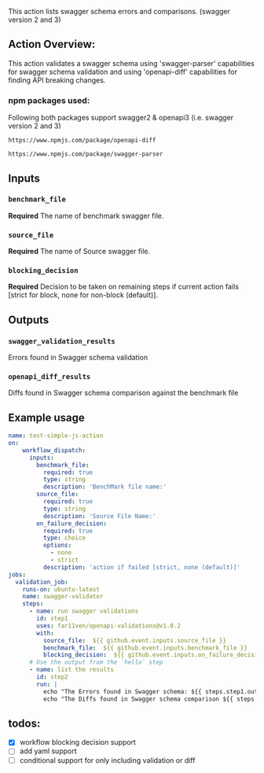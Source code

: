 This action lists swagger schema errors and comparisons. (swagger version 2 and 3)

## Action Overview:
This action validates a swagger schema using 'swagger-parser' capabilities for swagger schema validation and using 'openapi-diff' capabilities for finding API breaking changes.


### npm packages used:
Following both packages support swagger2 & openapi3 (i.e. swagger version 2 and 3)

```
https://www.npmjs.com/package/openapi-diff

https://www.npmjs.com/package/swagger-parser
```

## Inputs

### `benchmark_file`

**Required** The name of benchmark swagger file.

### `source_file`

**Required** The name of Source swagger file.

### `blocking_decision`

**Required** Decision to be taken on remaining steps if current action fails [strict for block, none for non-block (default)].


## Outputs

### `swagger_validation_results`
Errors found in Swagger schema validation

### `openapi_diff_results`
Diffs found in Swagger schema comparison against the benchmark file

## Example usage

```yaml
name: test-simple-js-action
on:
    workflow_dispatch:
      inputs:
        benchmark_file:
          required: true
          type: string
          description: 'BenchMark file name:'
        source_file:
          required: true
          type: string
          description: 'Source File Name:'
        on_failure_decision:
          required: true
          type: choice
          options:
            - none
            - strict
          description: 'action if failed [strict, none (default)]'
jobs:
  validation_job:
    runs-on: ubuntu-latest
    name: swagger-validator
    steps:
      - name: run swagger validations
        id: step1
        uses: far11ven/openapi-validations@v1.0.2
        with:
          source_file:  ${{ github.event.inputs.source_file }}
          benchmark_file:  ${{ github.event.inputs.benchmark_file }}
          blocking_decision:  ${{ github.event.inputs.on_failure_decision }}
      # Use the output from the `hello` step
      - name: list the results
        id: step2
        run: |
          echo "The Errors found in Swagger schema: ${{ steps.step1.outputs.swagger_validation_results }}"
          echo "The Diffs found in Swagger schema comparison ${{ steps.step1.outputs.openapi_diff_results }}"

```

## todos:

- [x] workflow blocking decision support
- [ ] add yaml support
- [ ] conditional support for only including validation or diff